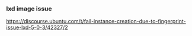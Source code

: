 
### lxd image issue

https://discourse.ubuntu.com/t/fail-instance-creation-due-to-fingerprint-issue-lxd-5-0-3/42327/2